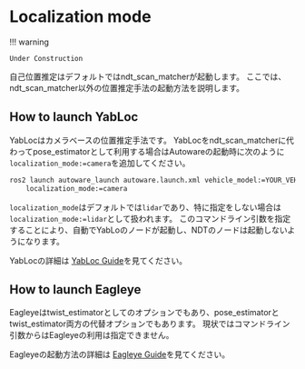 # Localization mode

!!! warning

    Under Construction

自己位置推定はデフォルトではndt_scan_matcherが起動します。
ここでは、ndt_scan_matcher以外の位置推定手法の起動方法を説明します。

## How to launch YabLoc

YabLocはカメラベースの位置推定手法です。
YabLocをndt_scan_matcherに代わってpose_estimatorとして利用する場合はAutowareの起動時に次のように`localization_mode:=camera`を追加してください。

```bash
ros2 launch autoware_launch autoware.launch.xml vehicle_model:=YOUR_VEHICLE sensor_kit:=YOUR_SENSOR_KIT map_path:=/PATH/TO/YOUR/MAP \
    localization_mode:=camera
```

`localization_mode`はデフォルトでは`lidar`であり、特に指定をしない場合は`localization_mode:=lidar`として扱われます。
このコマンドライン引数を指定することにより、自動でYabLoのノードが起動し、NDTのノードは起動しないようになります。

YabLocの詳細は [YabLoc Guide](yabloc-guide.md)を見てください。

## How to launch Eagleye

Eagleyeはtwist_estimatorとしてのオプションでもあり、pose_estimatorとtwist_estimator両方の代替オプションでもあります。
現状ではコマンドライン引数からはEagleyeの利用は指定できません。

Eagleyeの起動方法の詳細は [Eagleye Guide](eagleye-guide.md)を見てください。